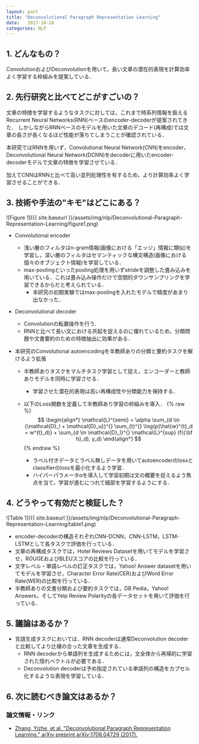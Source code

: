 ```yaml
---
layout: post
title: "Deconvolutional Paragraph Representation Learning"
date:   2017-10-28
categories: NLP
---
```


## 1. どんなもの？

ConvolutionおよびDeconvolutionを用いて，長い文章の潜在的表現を計算効率よく学習する枠組みを提案している．

## 2. 先行研究と比べてどこがすごいの？

文章の特徴を学習するようなタスクに対しては，これまで時系列情報を扱えるRecurrent Neural Networks(RNN)ベースのencoder-decoderが提案されてきた．
しかしながらRNNベースのモデルを用いた文章のデコード(再構成)では文章の長さが長くなるほど性能が落ちてしまうことが確認されている．

本研究ではRNNを用いず，Convolutional Neural Network(CNN)をencoder，Deconvolutional Neural Network(DCNN)をdecoderに用いたencoder-decoderモデルで文章の特徴を学習させている．

加えてCNNはRNNと比べて高い並列処理性を有するため，より計算効率よく学習させることができる．

## 3. 技術や手法の"キモ"はどこにある？

![Figure 1]({{ site.baseurl }}/assets/img/nlp/Deconvolutional-Paragraph-Representation-Learning/figure1.png)

- Convolutional encoder
  - 浅い層のフィルタはn-gram情報(画像における「エッジ」情報に類似)を学習し，深い層のフィルタはセマンティックな構文構造(画像における個々のオブジェクト情報)を学習している．
  - max-poolingといったpooling処理を用いずstrideを調整した畳み込みを用いている．これは畳み込み操作だけで空間的ダウンサンプリングを学習できるからだと考えられている．
	- 本研究の初期実験ではmax-poolingを入れたモデルで精度があまり出なかった．

- Deconvolutional decoder
  - Convolutionの転置操作を行う．
  - RNNと比べて長い文における共起を捉えるのに優れているため，分類問題や文書要約のための特徴抽出に効果がある．

- 本研究のConvolutional autoencodingを半教師ありの分類と要約タスクを解けるよう拡張
  - 半教師ありタスクをマルチタスク学習として捉え，エンコーダーと教師ありモデルを同時に学習させる．
	- 学習させた潜在的表現は高い再構成性や分類能力を保持する．

  - 以下のLoss関数を定義して半教師あり学習の枠組みを導入．
    {% raw %}
	$$
	\begin{align*}
	  \mathcal{L}^{semi} = \alpha \sum_{d \in {\mathcal{D}_l + \mathcal{D}_u}}^{} \sum_{t}^{} \log{p(\hat{w}^{t}_d = w^{t}_d)} + \sum_{d \in \mathcal{D}_l}^{} \mathcal{L}^{sup} (f({\bf h}_d), y_d)
	\end{align*}
	$$
	{% endraw %}
	- ラベル付きデータとラベル無しデータを用いてautoencoderのlossとclassifierのlossを最小化するよう学習．
	- ハイパーパラメータαを導入して学習初期は文の概要を捉えるよう焦点を当て，学習が進むにつれて細部を学習するようにする．
  
## 4. どうやって有効だと検証した？

![Table 1]({{ site.baseurl }}/assets/img/nlp/Deconvolutional-Paragraph-Representation-Learning/table1.png)

- encoder-decoderの構造それぞれCNN-DCNN，CNN-LSTM，LSTM-LSTMとして各タスクで評価を行っている．
- 文章の再構成タスクでは，Hotel Reviews Datasetを用いてモデルを学習させ，ROUGEおよびBLEUスコアの比較を行っている．
- 文字レベル・単語レベルの訂正タスクでは，Yahoo! Answer datasetを用いてモデルを学習させ，Character Error Rate(CER)およびWord Error Rate(WER)の比較を行っている．
- 半教師ありの文書分類および要約タスクでは，DB Pedia，Yahoo! Answers，そしてYelp Review Polarityの各データセットを用いて評価を行っている．


## 5. 議論はあるか？

- 言語生成タスクにおいては．RNN decoderは通常Deconvolution decoderと比較してより辻褄の合った文章を生成する．
  - RNN decoderから単語列を生成するためには，文全体から再帰的に学習された隠れベクトルが必要である．
  - Deconvolution decoderは予め指定されている単語列の構造をカプセル化するような表現を学習している．

## 6. 次に読むべき論文はあるか？

### 論文情報・リンク

* [Zhang, Yizhe, et al. "Deconvolutional Paragraph Representation Learning." arXiv preprint arXiv:1708.04729 (2017).](https://arxiv.org/abs/1708.04729)
